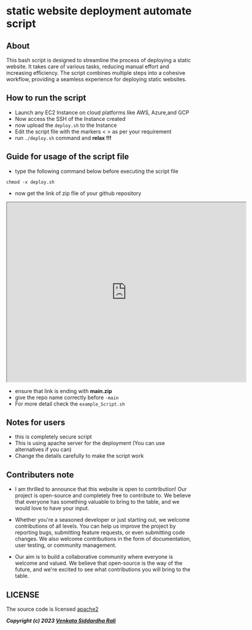 # static website deployment automate script

## About

This bash script is designed to streamline the process of deploying a static website. It takes care of various tasks, reducing manual effort and increasing efficiency. The script combines multiple steps into a cohesive workflow, providing a seamless experience for deploying static websites.

## How to run the script 

- Launch any EC2 Instance on cloud platforms like AWS, Azure,and GCP
- Now access the SSH of the Instance created
- now upload the `deploy.sh` to the Instance
- Edit the script file with the markers < > as per your requirement
- run `./deploy.sh` command and **relax !!!**

## Guide for usage of the script file 

- type the following command below before executing the script file 

``` 
chmod -x deploy.sh 
``` 
- now get the link of zip file of your github repository
<!-- ![github image](https://drive.google.com/file/d/1q6CA4q7UZZFBFR0ucC89skisDXoe2Okq/view](https://drive.google.com/file/d/1q6CA4q7UZZFBFR0ucC89skisDXoe2Okq/view?usp=sharing) -->

<iframe src="https://drive.google.com/file/d/1q6CA4q7UZZFBFR0ucC89skisDXoe2Okq/preview" width="640" height="480" allow="autoplay"></iframe>


- ensure that link is ending with **main.zip**
- give the repo name correctly before `-main`
- For more detail check the `example_Script.sh`

## Notes for users 

- this is completely secure script 
- This is using apache server for the deployment (You can use alternatives if you can)
- Change the details carefully to make the script work

## Contributers note 

- I am thrilled to announce that this website is open to contribution! Our project is open-source and completely free to contribute to. We believe that everyone has something valuable to bring to the table, and we would love to have your input.

- Whether you're a seasoned developer or just starting out, we welcome contributions of all levels. You can help us improve the project by reporting bugs, submitting feature requests, or even submitting code changes. We also welcome contributions in the form of documentation, user testing, or community management.

- Our aim is to build a collaborative community where everyone is welcome and valued. We believe that open-source is the way of the future, and we're excited to see what contributions you will bring to the table.

## LICENSE 

The source code is licensed [apache2](https://github.com/sidhu2003/static-website-deployment-automate-script/blob/main/LICENSE)

***Copyright (c) 2023 [Venkata Siddardha Rali](https://github.com/sidhu2003)***
